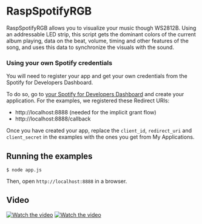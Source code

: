 # RaspSpotifyRGB

RaspSpotifyRGB allows you to visualize your music though WS2812B. Using an addressable LED strip, this script gets the dominant colors of the current album playing, data on the beat, volume, timing and other features of the song, and uses this data to synchronize the visuals with the sound.

### Using your own Spotify credentials
You will need to register your app and get your own credentials from the Spotify for Developers Dashboard.

To do so, go to [your Spotify for Developers Dashboard](https://beta.developer.spotify.com/dashboard) and create your application. For the examples, we registered these Redirect URIs:

* http://localhost:8888 (needed for the implicit grant flow)
* http://localhost:8888/callback

Once you have created your app, replace the `client_id`, `redirect_uri` and `client_secret` in the examples with the ones you get from My Applications.

## Running the examples

    $ node app.js

Then, open `http://localhost:8888` in a browser.

## Video

[![Watch the video](https://img.youtube.com/vi/wyn354Rc_MY/maxresdefault.jpg)](https://youtu.be/jNMcFdm7BTY)
[![Watch the video](https://img.youtube.com/vi/_fMq2rnl_FY/maxresdefault.jpg)](https://youtu.be/_fMq2rnl_FY)

